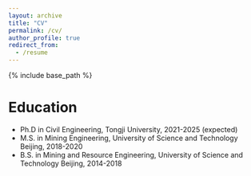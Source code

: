 ```yaml
---
layout: archive
title: "CV"
permalink: /cv/
author_profile: true
redirect_from:
  - /resume
---
```


{% include base_path %}

Education
======
* Ph.D in Civil Engineering, Tongji University, 2021-2025 (expected)
* M.S. in Mining Engineering, University of Science and Technology Beijing, 2018-2020
* B.S. in Mining and Resource Engineering, University of Science and Technology Beijing, 2014-2018

